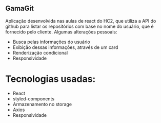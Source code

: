 ## GamaGit
Aplicação desenvolvida nas aulas de react do HC2, que utiliza a API do github para listar os repositórios com base no nome do usuário, que é fornecido pelo cliente. Algumas alterações pessoais:
  - Busca pelas informações do usuário
  - Exibição dessas informações, através de um card
  - Renderização condicional
  - Responsividade

# Tecnologias usadas:
  - React
  - styled-components
  - Armazenamento no storage
  - Axios
  - Responsividade
